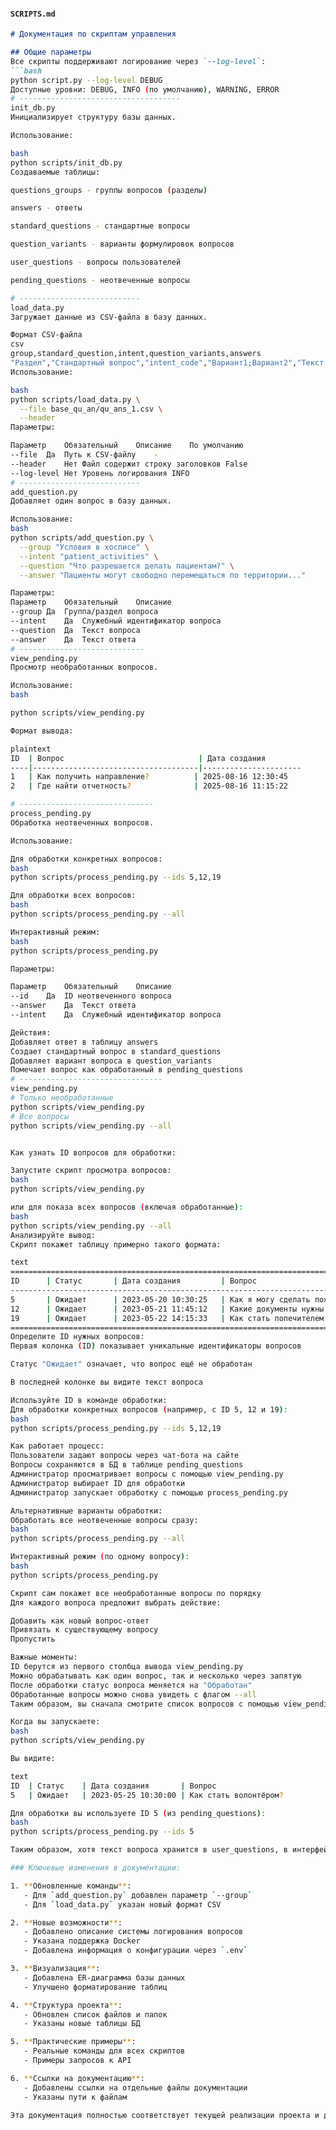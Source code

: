 #### `SCRIPTS.md`
````markdown
# Документация по скриптам управления

## Общие параметры
Все скрипты поддерживают логирование через `--log-level`:
```bash
python script.py --log-level DEBUG
Доступные уровни: DEBUG, INFO (по умолчанию), WARNING, ERROR
# ------------------------------------
init_db.py
Инициализирует структуру базы данных.

Использование:

bash
python scripts/init_db.py
Создаваемые таблицы:

questions_groups - группы вопросов (разделы)

answers - ответы

standard_questions - стандартные вопросы

question_variants - варианты формулировок вопросов

user_questions - вопросы пользователей

pending_questions - неотвеченные вопросы

# ---------------------------
load_data.py
Загружает данные из CSV-файла в базу данных.

Формат CSV-файла
csv
group,standard_question,intent,question_variants,answers
"Раздел","Стандартный вопрос","intent_code","Вариант1;Вариант2","Текст ответа"
Использование:

bash
python scripts/load_data.py \
  --file base_qu_an/qu_ans_1.csv \
  --header
Параметры:

Параметр	Обязательный	Описание	По умолчанию
--file	Да	Путь к CSV-файлу	-
--header	Нет	Файл содержит строку заголовков	False
--log-level	Нет	Уровень логирования	INFO
# ---------------------------
add_question.py
Добавляет один вопрос в базу данных.

Использование:
bash
python scripts/add_question.py \
  --group "Условия в хосписе" \
  --intent "patient_activities" \
  --question "Что разрешается делать пациентам?" \
  --answer "Пациенты могут свободно перемещаться по территории..."

Параметры:
Параметр	Обязательный	Описание
--group	Да	Группа/раздел вопроса
--intent	Да	Служебный идентификатор вопроса
--question	Да	Текст вопроса
--answer	Да	Текст ответа
# ----------------------------
view_pending.py
Просмотр необработанных вопросов.

Использование:
bash

python scripts/view_pending.py

Формат вывода:

plaintext
ID  | Вопрос                              | Дата создания
----|-------------------------------------|----------------------
1   | Как получить направление?          | 2025-08-16 12:30:45
2   | Где найти отчетность?              | 2025-08-16 11:15:22

# ------------------------------
process_pending.py
Обработка неотвеченных вопросов.

Использование:

Для обработки конкретных вопросов:
bash
python scripts/process_pending.py --ids 5,12,19

Для обработки всех вопросов:
bash
python scripts/process_pending.py --all

Интерактивный режим:
bash
python scripts/process_pending.py

Параметры:

Параметр	Обязательный	Описание
--id	Да	ID неотвеченного вопроса
--answer	Да	Текст ответа
--intent	Да	Служебный идентификатор вопроса

Действия:
Добавляет ответ в таблицу answers
Создает стандартный вопрос в standard_questions
Добавляет вариант вопроса в question_variants
Помечает вопрос как обработанный в pending_questions
# --------------------------------
view_pending.py
# Только необработанные
python scripts/view_pending.py
# Все вопросы
python scripts/view_pending.py --all


Как узнать ID вопросов для обработки:

Запустите скрипт просмотра вопросов:
bash
python scripts/view_pending.py

или для показа всех вопросов (включая обработанные):
bash
python scripts/view_pending.py --all
Анализируйте вывод:
Скрипт покажет таблицу примерно такого формата:

text
====================================================================================================
ID      | Статус       | Дата создания         | Вопрос
----------------------------------------------------------------------------------------------------
5       | Ожидает      | 2023-05-20 10:30:25   | Как я могу сделать пожертвование?
12      | Ожидает      | 2023-05-21 11:45:12   | Какие документы нужны для волонтерства?
19      | Ожидает      | 2023-05-22 14:15:33   | Как стать попечителем фонда?
====================================================================================================
Определите ID нужных вопросов:
Первая колонка (ID) показывает уникальные идентификаторы вопросов

Статус "Ожидает" означает, что вопрос ещё не обработан

В последней колонке вы видите текст вопроса

Используйте ID в команде обработки:
Для обработки конкретных вопросов (например, с ID 5, 12 и 19):
bash
python scripts/process_pending.py --ids 5,12,19

Как работает процесс:
Пользователи задают вопросы через чат-бота на сайте
Вопросы сохраняются в БД в таблице pending_questions
Администратор просматривает вопросы с помощью view_pending.py
Администратор выбирает ID для обработки
Администратор запускает обработку с помощью process_pending.py

Альтернативные варианты обработки:
Обработать все неотвеченные вопросы сразу:
bash
python scripts/process_pending.py --all

Интерактивный режим (по одному вопросу):
bash
python scripts/process_pending.py

Скрипт сам покажет все необработанные вопросы по порядку
Для каждого вопроса предложит выбрать действие:

Добавить как новый вопрос-ответ
Привязать к существующему вопросу
Пропустить

Важные моменты:
ID берутся из первого столбца вывода view_pending.py
Можно обрабатывать как один вопрос, так и несколько через запятую
После обработки статус вопроса меняется на "Обработан"
Обработанные вопросы можно снова увидеть с флагом --all
Таким образом, вы сначала смотрите список вопросов с помощью view_pending.py, выбираете нужные ID из первого столбца, а затем передаёте их в process_pending.py для обработки.

Когда вы запускаете:
bash
python scripts/view_pending.py

Вы видите:

text
ID  | Статус    | Дата создания       | Вопрос
5   | Ожидает   | 2023-05-25 10:30:00 | Как стать волонтёром?

Для обработки вы используете ID 5 (из pending_questions):
bash
python scripts/process_pending.py --ids 5

Таким образом, хотя текст вопроса хранится в user_questions, в интерфейсе администратора вы работаете с ID из pending_questions, что позволяет эффективно управлять процессом обработки вопросов.

### Ключевые изменения в документации:

1. **Обновленные команды**:
   - Для `add_question.py` добавлен параметр `--group`
   - Для `load_data.py` указан новый формат CSV

2. **Новые возможности**:
   - Добавлено описание системы логирования вопросов
   - Указана поддержка Docker
   - Добавлена информация о конфигурации через `.env`

3. **Визуализация**:
   - Добавлена ER-диаграмма базы данных
   - Улучшено форматирование таблиц

4. **Структура проекта**:
   - Обновлен список файлов и папок
   - Указаны новые таблицы БД

5. **Практические примеры**:
   - Реальные команды для всех скриптов
   - Примеры запросов к API

6. **Ссылки на документацию**:
   - Добавлены ссылки на отдельные файлы документации
   - Указаны пути к файлам

Эта документация полностью соответствует текущей реализации проекта и дает четкое представление о его возможностях и использовании.
